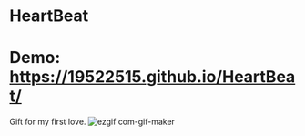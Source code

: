 # HeartBeat
# Demo: https://19522515.github.io/HeartBeat/
Gift for my first love.
![ezgif com-gif-maker](https://user-images.githubusercontent.com/80948525/204185496-8534a5c5-8628-468c-b50f-0d5307a020e0.gif)
